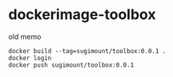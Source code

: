 # dockerimage-toolbox

old memo
```
docker build --tag=sugimount/toolbox:0.0.1 .
docker login
docker push sugimount/toolbox:0.0.1
```
